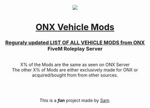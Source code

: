   <p align="center">
    <img src="https://github.com/yungsamd17/onx-carmods/assets/64147848/0bc7d0f0-2664-4250-82a7-7de125864042">
</p>
  
<h1> <div align="center"><a href="https://yungsamd17.github.io/onx-carmods/">ONX Vehicle Mods</div> </h1>

<div align="center">
  <h3><b>Reguraly updated LIST OF ALL VEHICLE MODS from <a href="https://onx.gg">ONX</a> FiveM Roleplay Server</b></h3>
<br>
  X% of the Mods are the same as seen on ONX Server
  <br>
  The other X% of Mods are either exclusively made for ONX or acquired/bought from from other sources.
  <br>
  <br>
  <br>
  <br>
  <p>This is a <b><em>fan</em></b> project made by <a href="https://yungsamd17.github.io/">Sam</a>.</p>
</div>
